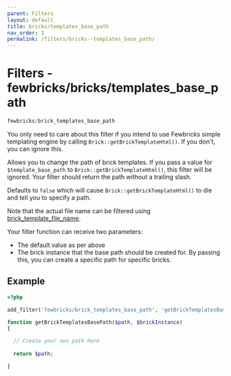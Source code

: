 ```yaml
---
parent: Filters
layout: default
title: bricks/templates_base_path
nav_order: 3
permalink: /filters/bricks--templates_base_path/
---
```


# Filters - fewbricks/bricks/templates_base_path

```php
fewbricks/brick_templates_base_path
```

You only need to care about this filter if you intend to use Fewbricks simple templating engine by calling `Brick::getBrickTemplateHtml()`. If you don't, you can ignore this.

Allows you to change the path of brick templates. If you pass a value for `$template_base_path` to
`Brick::getBrickTemplateHtml()`, this filter will be ignored. Your filter should return the path without a trailing 
slash.

Defaults to `false` which will cause `Brick::getBrickTemplateHtml()` to die and tell you to specify a path. 

Note that the actual file name can be filtered using [brick_template_file_name](bricks--template-file-name.md).

Your filter function can receive two parameters:
- The default value as per above
- The brick instance that the base path should be created for. By passing this, you can create a specific path for specific bricks.

## Example
```php
<?php

add_filter('fewbricks/brick_templates_base_path', 'getBrickTemplatesBasePath', 10, 2);

function getBrickTemplatesBasePath($path, $brickInstance)
{

  // Create your own path here
  
  return $path;

}
```



